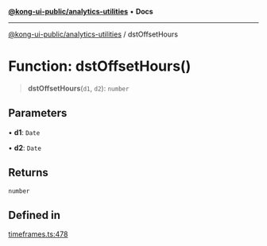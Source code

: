 [**@kong-ui-public/analytics-utilities**](../README.md) • **Docs**

***

[@kong-ui-public/analytics-utilities](../README.md) / dstOffsetHours

# Function: dstOffsetHours()

> **dstOffsetHours**(`d1`, `d2`): `number`

## Parameters

• **d1**: `Date`

• **d2**: `Date`

## Returns

`number`

## Defined in

[timeframes.ts:478](https://github.com/Kong/public-ui-components/blob/main/packages/analytics/analytics-utilities/src/timeframes.ts#L478)
